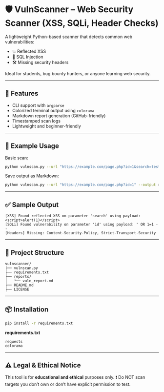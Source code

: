 # 🛡️ VulnScanner – Web Security Scanner (XSS, SQLi, Header Checks)

A lightweight Python-based scanner that detects common web vulnerabilities:

- 💥 Reflected XSS
- 💉 SQL Injection
- 🛠 Missing security headers

Ideal for students, bug bounty hunters, or anyone learning web security.

---

## 🚀 Features

- CLI support with `argparse`
- Colorized terminal output using `colorama`
- Markdown report generation (GitHub-friendly)
- Timestamped scan logs
- Lightweight and beginner-friendly

---

## 🧪 Example Usage

Basic scan:

```bash
python vulnscan.py --url "https://example.com/page.php?id=1&search=test"
```

Save output as Markdown:

```bash
python vulnscan.py --url "https://example.com/page.php?id=1" --output reports/vuln_report.md
```

---

## ✅ Sample Output

```text
[XSS] Found reflected XSS on parameter 'search' using payload: <script>alert(1)</script>
[SQLi] Found vulnerability on parameter 'id' using payload: ' OR 1=1 --
[Headers] Missing: Content-Security-Policy, Strict-Transport-Security
```

---

## 📂 Project Structure

```
vulnscanner/
├── vulnscan.py
├── requirements.txt
├── reports/
│   └── vuln_report.md
├── README.md
├── LICENSE
```

---

## 📦 Installation

```bash
pip install -r requirements.txt
```

**requirements.txt**

```
requests
colorama
```

---

## ⚠️ Legal & Ethical Notice

This tool is for **educational and ethical** purposes only.
❗ Do NOT scan targets you don’t own or don’t have explicit permission to test.
